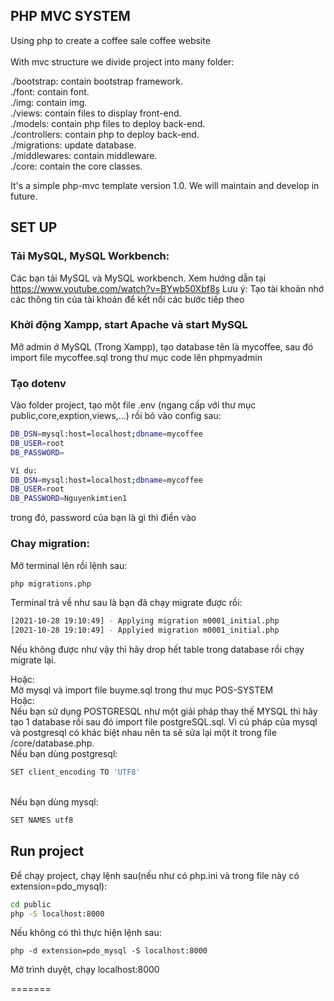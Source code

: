 ## PHP MVC SYSTEM

Using php to create a coffee sale coffee website <br /> <br />
With mvc structure we divide project into many folder: <br />

./bootstrap: contain bootstrap framework. <br />
./font: contain font. <br />
./img: contain img. <br />
./views: contain files to display front-end. <br />
./models: contain php files to deploy back-end. <br />
./controllers: contain php to deploy back-end. <br />
./migrations: update database. <br />
./middlewares: contain middleware. <br />
./core: contain the core classes. <br />

It's a simple php-mvc template version 1.0. We will maintain and develop in future.

## SET UP

### Tải MySQL, MySQL Workbench:

Các bạn tải MySQL và MySQL workbench. Xem hướng dẫn tại https://www.youtube.com/watch?v=BYwb50Xbf8s
Lưu ý: Tạo tài khoản nhớ các thông tin của tài khoản để kết nối các bước tiếp theo

### Khởi động Xampp, start Apache và start MySQL

Mở admin ở MySQL (Trong Xampp), tạo database tên là mycoffee, sau đó import file mycoffee.sql trong thư mục code lên phpmyadmin

### Tạo dotenv

Vào folder project, tạo một file .env (ngang cấp với thư mục public,core,exption,views,...) rồi bỏ vào config sau:

```bash
DB_DSN=mysql:host=localhost;dbname=mycoffee
DB_USER=root
DB_PASSWORD=

Ví dụ:
DB_DSN=mysql:host=localhost;dbname=mycoffee
DB_USER=root
DB_PASSWORD=Nguyenkimtien1
```

trong đó, password của bạn là gì thì điền vào

### Chay migration:

Mở terminal lên rồi lệnh sau:

```bash
php migrations.php
```

Terminal trả về như sau là bạn đã chạy migrate được rồi:

```bash
[2021-10-28 19:10:49] - Applying migration m0001_initial.php
[2021-10-28 19:10:49] - Applyied migration m0001_initial.php
```

Nếu không được như vậy thì hãy drop hết table trong database rồi chạy migrate lại.<br />

Hoặc:<br />
Mở mysql và import file buyme.sql trong thư mục POS-SYSTEM<br />
Hoặc:<br />
Nếu bạn sử dụng POSTGRESQL như một giải pháp thay thế MYSQL thì hãy tạo 1 database rồi sau đó import
file postgreSQL.sql. Vì cú pháp của mysql và postgresql có khác biệt nhau nên ta sẽ sửa lại một ít
trong file /core/database.php.<br />
Nếu bạn dùng postgresql:<br />

```bash
SET client_encoding TO 'UTF8'
```

<br />   
 Nếu bạn dùng mysql:<br />

```bash
SET NAMES utf8
```

## Run project

Để chạy project, chạy lệnh sau(nếu như có php.ini và trong file này có extension=pdo_mysql):

```bash
cd public
php -S localhost:8000
```

Nếu không có thì thực hiện lệnh sau:

```
php -d extension=pdo_mysql -S localhost:8000
```

Mở trình duyệt, chạy localhost:8000

=======
